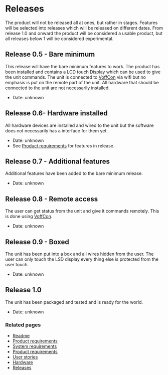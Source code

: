 # Releases
The product will not be released all at ones, but rather in stages.  Features will be selected into releases which will 
be released on different dates.  From release 1.0 and onward the product will be considered a usable product, but all 
releases below 1 will be considered experimental.

## Release 0.5 - Bare minimum
This release will have the bare minimum features to work.  The product has been installed and contains a LCD 
touch Display which can be used to give the unit commands.  The unit is connected to [VoffCon] via wifi but no emphasis
is put on the remote part of the unit.  All hardware that should be connected to the unit are not necessarily installed.
  * Date: unknown

## Release 0.6- Hardware installed
All hardware devices are installed and wired to the unit but the software does not necessarily has a interface for them yet.
  * Date: unknown
  * See [Product requirements] for features in release.

## Release 0.7 - Additional features
Additional features have been added to the bare minimum release.
  * Date: unknown

## Release 0.8 - Remote access
The user can get status from the unit and give it commands remotely.  This is done using [VoffCon].
  * Date: unknown

## Release 0.9 - Boxed
The unit has been put into a box and all wires hidden from the user.  The user can only touch the LSD display every
thing else is protected from the user touch.
  * Date: unknown 

## Release 1.0
The unit has been packaged and tested and is ready for the world.
  * Date: unknown

 ### Related pages
 * [Readme]
 * [Product requirements]
 * [System requirements]
 * [Product requirements]
 * [User stories]
 * [Hardware]
 * [Releases]


[Readme]: ../../README.md
[Product requirements]: ./productRequirements.md
[System requirements]: ./systemRequirements.md
[User stories]: ./userStories.md
[Hardware]: ./hardware.md
[Releases]: ./releases.md

[VoffCon]: https://voffcon.com/